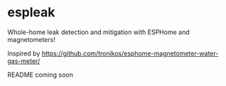 # espleak

Whole-home leak detection and mitigation with ESPHome and magnetometers!

Inspired by https://github.com/tronikos/esphome-magnetometer-water-gas-meter/

README coming soon
